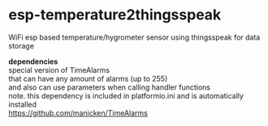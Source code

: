 # esp-temperature2thingsspeak
WiFi esp based temperature/hygrometer sensor using thingsspeak for data storage

**dependencies**<br>
special version of TimeAlarms<br>
that can have any amount of alarms (up to 255)<br>
and also can use parameters when calling handler functions<br>
note. this dependency is included in platformio.ini and is automatically installed<br>
https://github.com/manicken/TimeAlarms <br>

